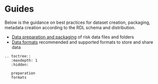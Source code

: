 # Guides

Below is the guidance on best practices for dataset creation, packaging, metadata creation according to the RDL schema and distribution.

- [Data preparation and packaging](preparation.md) of risk data files and folders
- [Data formats](formats.md) recommended and supported formats to store and share data

```{eval-rst}
.. toctree::
   :maxdepth: 1
   :hidden:

   preparation
   formats

```

